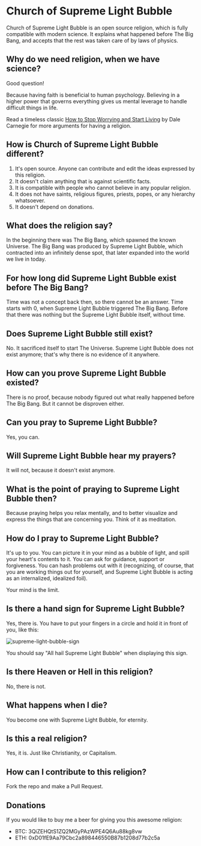 # Church of Supreme Light Bubble

Church of Supreme Light Bubble is an open source religion, which is fully
compatible with modern science. It explains what happened before The Big Bang,
and accepts that the rest was taken care of by laws of physics.

## Why do we need religion, when we have science?

Good question!

Because having faith is beneficial to human psychology. Believing in a higher
power that governs everything gives us mental leverage to handle difficult
things in life.

Read a timeless classic [How to Stop Worrying and Start Living](http://amzn.to/2rjBUHw)
by Dale Carnegie for more arguments for having a religion.

## How is Church of Supreme Light Bubble different?

1. It's open source. Anyone can contribute and edit the ideas expressed by this religion.
2. It doesn't claim anything that is against scientific facts.
3. It is compatible with people who cannot believe in any popular religion.
4. It does not have saints, religious figures, priests, popes, or any hierarchy whatsoever.
5. It doesn't depend on donations.

## What does the religion say?

In the beginning there was The Big Bang, which spawned the known Universe.
The Big Bang was produced by Supreme Light Bubble, which contracted into an
infinitely dense spot, that later expanded into the world we live in today.

## For how long did Supreme Light Bubble exist before The Big Bang?

Time was not a concept back then, so there cannot be an answer. Time starts
with 0, when Supreme Light Bubble triggered The Big Bang. Before that
there was nothing but the Supreme Light Bubble itself, without time.

## Does Supreme Light Bubble still exist?

No. It sacrificed itself to start The Universe. Supreme Light Bubble does not
exist anymore; that's why there is no evidence of it anywhere.

## How can you prove Supreme Light Bubble existed?

There is no proof, because nobody figured out what really happened before The
Big Bang. But it cannot be disproven either.

## Can you pray to Supreme Light Bubble?

Yes, you can.

## Will Supreme Light Bubble hear my prayers?

It will not, because it doesn't exist anymore.

## What is the point of praying to Supreme Light Bubble then?

Because praying helps you relax mentally, and to better visualize and
express the things that are concerning you. Think of it as meditation.

## How do I pray to Supreme Light Bubble?

It's up to you. You can picture it in your mind as a bubble of light, and spill
your heart's contents to it. You can ask for guidance, support or forgiveness.
You can hash problems out with it (recognizing, of course, that you are working
things out for yourself, and Supreme Light Bubble is acting as an internalized,
idealized foil).

Your mind is the limit.

## Is there a hand sign for Supreme Light Bubble?

Yes, there is. You have to put your fingers in a circle and hold it in front of
you, like this:

![supreme-light-bubble-sign](https://user-images.githubusercontent.com/70706/35227020-96bcee76-ff95-11e7-83b9-8a406f2d0a9f.png)

You should say "All hail Supreme Light Bubble" when displaying this sign.

## Is there Heaven or Hell in this religion?

No, there is not.

## What happens when I die?

You become one with Supreme Light Bubble, for eternity.

## Is this a real religion?

Yes, it is. Just like Christianity, or Capitalism.

## How can I contribute to this religion?

Fork the repo and make a Pull Request.

## Donations

If you would like to buy me a beer for giving you this awesome religion:

- BTC: 3QiZEHQtS1ZQ2MGyPAzWPE4Q6Au88kg8vw
- ETH: 0xD01fE9Aa79Cbc2a898446550B87b1208d77b2c5a
